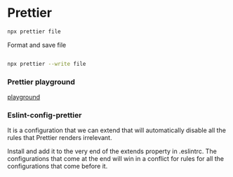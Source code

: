 # Prettier

```sh
npx prettier file
```

Format and save file

```sh

npx prettier --write file
```

### Prettier playground

[playground](https://prettier.io/playground/)

### Eslint-config-prettier

It is a configuration that we can extend that will automatically disable all the rules that Prettier renders irrelevant.

Install and add it to the very end of the extends property in .eslintrc. The configurations that come at the end will win in a conflict for rules for all the configurations that come before it.
